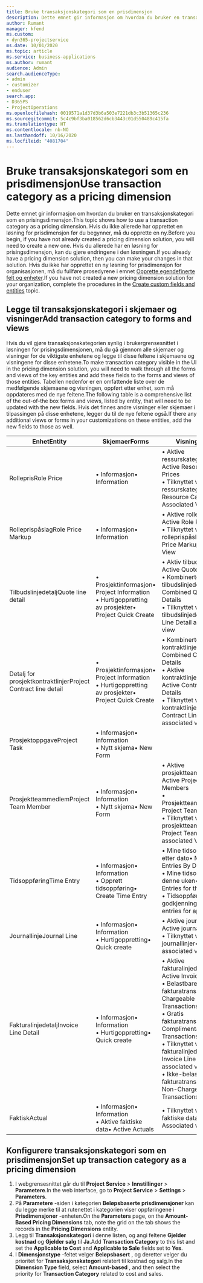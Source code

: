 ```yaml
---
title: Bruke transaksjonskategori som en prisdimensjon
description: Dette emnet gir informasjon om hvordan du bruker en transaksjonskategori som en prisingsdimensjon.
author: Rumant
manager: kfend
ms.custom:
- dyn365-projectservice
ms.date: 10/01/2020
ms.topic: article
ms.service: business-applications
ms.author: rumant
audience: Admin
search.audienceType:
- admin
- customizer
- enduser
search.app:
- D365PS
- ProjectOperations
ms.openlocfilehash: 0019571a1d37d3b6a503e7221db3c3b51365c236
ms.sourcegitcommit: 5c4c9bf3ba018562d6cb3443c01d550489c415fa
ms.translationtype: HT
ms.contentlocale: nb-NO
ms.lasthandoff: 10/16/2020
ms.locfileid: "4081704"
---
```

# <a name="use-transaction-category-as-a-pricing-dimension"></a><span data-ttu-id="061f6-103">Bruke transaksjonskategori som en prisdimensjon</span><span class="sxs-lookup"><span data-stu-id="061f6-103">Use transaction category as a pricing dimension</span></span>
<span data-ttu-id="061f6-104">Dette emnet gir informasjon om hvordan du bruker en transaksjonskategori som en prisingsdimensjon.</span><span class="sxs-lookup"><span data-stu-id="061f6-104">This topic shows how to use a transaction category as a pricing dimension.</span></span> <span data-ttu-id="061f6-105">Hvis du ikke allerede har opprettet en løsning for prisdimensjon før du begynner, må du opprette en ny.</span><span class="sxs-lookup"><span data-stu-id="061f6-105">Before you begin, if you have not already created a pricing dimension solution, you will need to create a new one.</span></span> <span data-ttu-id="061f6-106">Hvis du allerede har en løsning for prisingsdimensjon, kan du gjøre endringene i den løsningen.</span><span class="sxs-lookup"><span data-stu-id="061f6-106">If you already have a pricing dimension solution, then you can make your changes in that solution.</span></span> <span data-ttu-id="061f6-107">Hvis du ikke har opprettet en ny løsning for prisdimensjon for organisasjonen, må du fullføre prosedyrene i emnet [Opprette egendefinerte felt og enheter](create-custom-fields-entities.md).</span><span class="sxs-lookup"><span data-stu-id="061f6-107">If you have not created a new pricing dimension solution for your organization, complete the procedures in the [Create custom fields and entities](create-custom-fields-entities.md) topic.</span></span>

## <a name="add-transaction-category-to-forms-and-views"></a><span data-ttu-id="061f6-108">Legge til transaksjonskategori i skjemaer og visninger</span><span class="sxs-lookup"><span data-stu-id="061f6-108">Add transaction category to forms and views</span></span>
<span data-ttu-id="061f6-109">Hvis du vil gjøre transaksjonskategorien synlig i brukergrensesnittet i løsningen for prisingsdimensjonen, må du gå gjennom alle skjemaer og visninger for de viktigste enhetene og legge til disse feltene i skjemaene og visningene for disse enhetene.</span><span class="sxs-lookup"><span data-stu-id="061f6-109">To make transaction category visible in the UI in the pricing dimension solution, you will need to walk through all the forms and views of the key entities and add these fields to the forms and views of those entities.</span></span>
<span data-ttu-id="061f6-110">Tabellen nedenfor er en omfattende liste over de medfølgende skjemaene og visningen, oppført etter enhet, som må oppdateres med de nye feltene.</span><span class="sxs-lookup"><span data-stu-id="061f6-110">The following table is a comprehensive list of the out-of-the box forms and views, listed by entity, that will need to be updated with the new fields.</span></span> <span data-ttu-id="061f6-111">Hvis det finnes andre visninger eller skjemaer i tilpassingen på disse enhetene, legger du til de nye feltene også.</span><span class="sxs-lookup"><span data-stu-id="061f6-111">If there any additional views or forms in your customizations on these entities, add the new fields to those as well.</span></span>

|  <span data-ttu-id="061f6-112">Enhet</span><span class="sxs-lookup"><span data-stu-id="061f6-112">Entity</span></span>        | <span data-ttu-id="061f6-113">Skjemaer</span><span class="sxs-lookup"><span data-stu-id="061f6-113">Forms</span></span>     |<span data-ttu-id="061f6-114">Visninger</span><span class="sxs-lookup"><span data-stu-id="061f6-114">Views</span></span>        |
| ------------------------------|---------------------------------|----------------------------------|
|  <span data-ttu-id="061f6-115">Rollepris</span><span class="sxs-lookup"><span data-stu-id="061f6-115">Role Price</span></span>|<span data-ttu-id="061f6-116">• Informasjon</span><span class="sxs-lookup"><span data-stu-id="061f6-116">• Information</span></span> |<span data-ttu-id="061f6-117">• Aktive ressurskategoripriser</span><span class="sxs-lookup"><span data-stu-id="061f6-117">• Active Resource Category Prices</span></span><br> <span data-ttu-id="061f6-118">• Tilknyttet visning for ressurskategoripriser</span><span class="sxs-lookup"><span data-stu-id="061f6-118">• Resource Category Price Associated View</span></span>|
|  <span data-ttu-id="061f6-119">Rolleprispåslag</span><span class="sxs-lookup"><span data-stu-id="061f6-119">Role Price Markup</span></span>|<span data-ttu-id="061f6-120">• Informasjon</span><span class="sxs-lookup"><span data-stu-id="061f6-120">• Information</span></span>|<span data-ttu-id="061f6-121">• Aktive rolleprispåslag</span><span class="sxs-lookup"><span data-stu-id="061f6-121">• Active Role Price Markup</span></span><br><span data-ttu-id="061f6-122">• Tilknyttet visning for rolleprispåslag</span><span class="sxs-lookup"><span data-stu-id="061f6-122">• Role Price Markup Associated View</span></span>|
|  <span data-ttu-id="061f6-123">Tilbudslinjedetalj</span><span class="sxs-lookup"><span data-stu-id="061f6-123">Quote line detail</span></span>|<span data-ttu-id="061f6-124">• Prosjektinformasjon</span><span class="sxs-lookup"><span data-stu-id="061f6-124">• Project Information</span></span><br><span data-ttu-id="061f6-125">• Hurtigoppretting av prosjekter</span><span class="sxs-lookup"><span data-stu-id="061f6-125">• Project Quick Create</span></span>|<span data-ttu-id="061f6-126">• Aktiv tilbudslinjedetalj</span><span class="sxs-lookup"><span data-stu-id="061f6-126">• Active Quote Line Detail</span></span><br><span data-ttu-id="061f6-127">• Kombinerte tilbudslinjedetaljer</span><span class="sxs-lookup"><span data-stu-id="061f6-127">• Combined Quote Line Details</span></span><br><span data-ttu-id="061f6-128">• Tilknyttet visning for tilbudslinjedetaljer</span><span class="sxs-lookup"><span data-stu-id="061f6-128">• Quote Line Detail associated view</span></span>|
|  <span data-ttu-id="061f6-129">Detalj for prosjektkontraktlinjer</span><span class="sxs-lookup"><span data-stu-id="061f6-129">Project Contract line detail</span></span>|<span data-ttu-id="061f6-130">• Prosjektinformasjon</span><span class="sxs-lookup"><span data-stu-id="061f6-130">• Project Information</span></span><br><span data-ttu-id="061f6-131">• Hurtigoppretting av prosjekter</span><span class="sxs-lookup"><span data-stu-id="061f6-131">• Project Quick Create</span></span>|<span data-ttu-id="061f6-132">• Kombinerte kontraktlinjedetaljer</span><span class="sxs-lookup"><span data-stu-id="061f6-132">• Combined Contract line Details</span></span><br><span data-ttu-id="061f6-133">• Aktive kontraktlinjedetaljer</span><span class="sxs-lookup"><span data-stu-id="061f6-133">• Active Contract Line Details</span></span><br><span data-ttu-id="061f6-134">• Tilknyttet visning for kontraktlinjedetaljer</span><span class="sxs-lookup"><span data-stu-id="061f6-134">• Contract Line Detail associated view</span></span>|
|  <span data-ttu-id="061f6-135">Prosjektoppgave</span><span class="sxs-lookup"><span data-stu-id="061f6-135">Project Task</span></span>|<span data-ttu-id="061f6-136">• Informasjon</span><span class="sxs-lookup"><span data-stu-id="061f6-136">• Information</span></span><br><span data-ttu-id="061f6-137">• Nytt skjema</span><span class="sxs-lookup"><span data-stu-id="061f6-137">• New Form</span></span>||
|  <span data-ttu-id="061f6-138">Prosjektteammedlem</span><span class="sxs-lookup"><span data-stu-id="061f6-138">Project Team Member</span></span>|<span data-ttu-id="061f6-139">• Informasjon</span><span class="sxs-lookup"><span data-stu-id="061f6-139">• Information</span></span><br><span data-ttu-id="061f6-140">• Nytt skjema</span><span class="sxs-lookup"><span data-stu-id="061f6-140">• New Form</span></span>|<span data-ttu-id="061f6-141">• Aktive prosjektteammedlemmer</span><span class="sxs-lookup"><span data-stu-id="061f6-141">• Active Project Team Members</span></span><br><span data-ttu-id="061f6-142">• Prosjektteammedlemmer</span><span class="sxs-lookup"><span data-stu-id="061f6-142">• Project Team Members</span></span><br><span data-ttu-id="061f6-143">• Tilknyttet visning for prosjektteammedlemmer</span><span class="sxs-lookup"><span data-stu-id="061f6-143">• Project Team members associated View</span></span>|
|  <span data-ttu-id="061f6-144">Tidsoppføring</span><span class="sxs-lookup"><span data-stu-id="061f6-144">Time Entry</span></span>|<span data-ttu-id="061f6-145">• Informasjon</span><span class="sxs-lookup"><span data-stu-id="061f6-145">• Information</span></span><br><span data-ttu-id="061f6-146">• Opprett tidsoppføring</span><span class="sxs-lookup"><span data-stu-id="061f6-146">• Create Time Entry</span></span>|<span data-ttu-id="061f6-147">• Mine tidsoppføringer etter dato</span><span class="sxs-lookup"><span data-stu-id="061f6-147">• My Time Entries By Date</span></span><br><span data-ttu-id="061f6-148">• Mine tidsoppføringer for denne uken</span><span class="sxs-lookup"><span data-stu-id="061f6-148">• My time Entries for this week</span></span><br><span data-ttu-id="061f6-149">• Tidsoppføringer for godkjenning</span><span class="sxs-lookup"><span data-stu-id="061f6-149">• Time entries for approval</span></span>|
|  <span data-ttu-id="061f6-150">Journallinje</span><span class="sxs-lookup"><span data-stu-id="061f6-150">Journal Line</span></span>|<span data-ttu-id="061f6-151">• Informasjon</span><span class="sxs-lookup"><span data-stu-id="061f6-151">• Information</span></span><br><span data-ttu-id="061f6-152">• Hurtigoppretting</span><span class="sxs-lookup"><span data-stu-id="061f6-152">• Quick create</span></span>|<span data-ttu-id="061f6-153">• Aktive journallinjer</span><span class="sxs-lookup"><span data-stu-id="061f6-153">• Active journal lines</span></span><br><span data-ttu-id="061f6-154">• Tilknyttet visning for journallinjer</span><span class="sxs-lookup"><span data-stu-id="061f6-154">• Journal Line associated view</span></span>|
|  <span data-ttu-id="061f6-155">Fakturalinjedetalj</span><span class="sxs-lookup"><span data-stu-id="061f6-155">Invoice Line Detail</span></span>|<span data-ttu-id="061f6-156">• Informasjon</span><span class="sxs-lookup"><span data-stu-id="061f6-156">• Information</span></span><br><span data-ttu-id="061f6-157">• Hurtigoppretting</span><span class="sxs-lookup"><span data-stu-id="061f6-157">• Quick create</span></span>|<span data-ttu-id="061f6-158">• Aktive fakturalinjedetaljer</span><span class="sxs-lookup"><span data-stu-id="061f6-158">• Active Invoice Line Details</span></span><br><span data-ttu-id="061f6-159">• Belastbare fakturatransaksjoner</span><span class="sxs-lookup"><span data-stu-id="061f6-159">• Chargeable Invoice Transactions</span></span><br><span data-ttu-id="061f6-160">• Gratis fakturatransaksjoner</span><span class="sxs-lookup"><span data-stu-id="061f6-160">• Complimentary Invoice Transactions</span></span><br><span data-ttu-id="061f6-161">• Tilknyttet visning for fakturalinjedetaljer</span><span class="sxs-lookup"><span data-stu-id="061f6-161">• Invoice Line Detail associated view</span></span><br><span data-ttu-id="061f6-162">• Ikke-belastbare fakturatransaksjoner</span><span class="sxs-lookup"><span data-stu-id="061f6-162">• Non-Chargeable Invoice Transactions</span></span>|
|  <span data-ttu-id="061f6-163">Faktisk</span><span class="sxs-lookup"><span data-stu-id="061f6-163">Actual</span></span>|<span data-ttu-id="061f6-164">• Informasjon</span><span class="sxs-lookup"><span data-stu-id="061f6-164">• Information</span></span><br><span data-ttu-id="061f6-165">• Aktive faktiske data</span><span class="sxs-lookup"><span data-stu-id="061f6-165">• Active Actuals</span></span>|<span data-ttu-id="061f6-166">• Tilknyttet visning for faktiske data</span><span class="sxs-lookup"><span data-stu-id="061f6-166">• Actual Associated view</span></span>|

## <a name="set-up-transaction-category-as-a-pricing-dimension"></a><span data-ttu-id="061f6-167">Konfigurere transaksjonskategori som en prisdimensjon</span><span class="sxs-lookup"><span data-stu-id="061f6-167">Set up transaction category as a pricing dimension</span></span>

1. <span data-ttu-id="061f6-168">I webgrensesnittet går du til **Project Service** > **Innstillinger** > **Parametere**.</span><span class="sxs-lookup"><span data-stu-id="061f6-168">In the web interface, go to **Project Service** > **Settings** > **Parameters**.</span></span> 
2. <span data-ttu-id="061f6-169">På **Parametere** -siden i kategorien **Beløpsbaserte prisdimensjoner** kan du legge merke til at rutenettet i kategorien viser oppføringene i **Prisdimensjoner** -enheten.</span><span class="sxs-lookup"><span data-stu-id="061f6-169">On the **Parameters** page, on the **Amount-Based Pricing Dimensions** tab, note the grid on the tab shows the records in the **Pricing Dimensions** entity.</span></span>
3. <span data-ttu-id="061f6-170">Legg til **Transaksjonskategori** i denne listen, og angi feltene **Gjelder kostnad** og **Gjelder salg** til **Ja**.</span><span class="sxs-lookup"><span data-stu-id="061f6-170">Add **Transaction Category** to this list and set the **Applicable to Cost** and **Applicable to Sale** fields set to **Yes**.</span></span>
4. <span data-ttu-id="061f6-171">I **Dimensjonstype** -feltet velger **Beløpsbasert** , og deretter velger du prioritet for **Transaksjonskategori** relatert til kostnad og salg.</span><span class="sxs-lookup"><span data-stu-id="061f6-171">In the **Dimension Type** field, select **Amount-based** , and then select the priority for **Transaction Category** related to cost and sales.</span></span>
